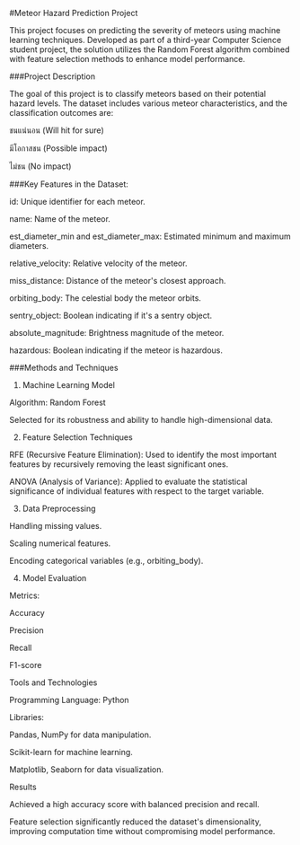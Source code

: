 #Meteor Hazard Prediction Project

This project focuses on predicting the severity of meteors using machine learning techniques. Developed as part of a third-year Computer Science student project, the solution utilizes the Random Forest algorithm combined with feature selection methods to enhance model performance.

###Project Description

The goal of this project is to classify meteors based on their potential hazard levels. The dataset includes various meteor characteristics, and the classification outcomes are:

ชนแน่นอน (Will hit for sure)

มีโอกาสชน (Possible impact)

ไม่ชน (No impact)

###Key Features in the Dataset:

id: Unique identifier for each meteor.

name: Name of the meteor.

est_diameter_min and est_diameter_max: Estimated minimum and maximum diameters.

relative_velocity: Relative velocity of the meteor.

miss_distance: Distance of the meteor's closest approach.

orbiting_body: The celestial body the meteor orbits.

sentry_object: Boolean indicating if it's a sentry object.

absolute_magnitude: Brightness magnitude of the meteor.

hazardous: Boolean indicating if the meteor is hazardous.

###Methods and Techniques

1. Machine Learning Model

Algorithm: Random Forest

Selected for its robustness and ability to handle high-dimensional data.

2. Feature Selection Techniques

RFE (Recursive Feature Elimination): Used to identify the most important features by recursively removing the least significant ones.

ANOVA (Analysis of Variance): Applied to evaluate the statistical significance of individual features with respect to the target variable.

3. Data Preprocessing

Handling missing values.

Scaling numerical features.

Encoding categorical variables (e.g., orbiting_body).

4. Model Evaluation

Metrics:

Accuracy

Precision

Recall

F1-score

Tools and Technologies

Programming Language: Python

Libraries:

Pandas, NumPy for data manipulation.

Scikit-learn for machine learning.

Matplotlib, Seaborn for data visualization.

Results

Achieved a high accuracy score with balanced precision and recall.

Feature selection significantly reduced the dataset's dimensionality, improving computation time without compromising model performance.
